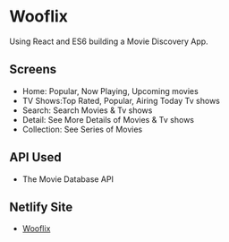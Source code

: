 # Wooflix

Using React and ES6 building a Movie Discovery App.

## Screens

- Home: Popular, Now Playing, Upcoming movies
- TV Shows:Top Rated, Popular, Airing Today Tv shows
- Search: Search Movies & Tv shows
- Detail: See More Details of Movies & Tv shows
- Collection: See Series of Movies

## API Used

- The Movie Database API

## Netlify Site

- [Wooflix](https://infallible-chandrasekhar-96cefd.netlify.app/)
